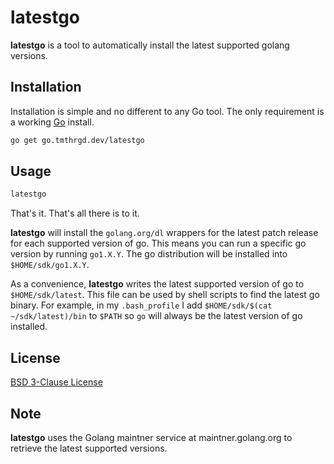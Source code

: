 # latestgo

**latestgo** is a tool to automatically install the latest supported golang
versions.

## Installation

Installation is simple and no different to any Go tool. The only requirement is
a working [Go](https://golang.org/) install.

```bash
go get go.tmthrgd.dev/latestgo
```

## Usage

```bash
latestgo
```

That's it. That's all there is to it.

**latestgo** will install the `golang.org/dl` wrappers for the latest patch
release for each supported version of go. This means you can run a specific go
version by running `go1.X.Y`. The go distribution will be installed into
`$HOME/sdk/go1.X.Y`.

As a convenience, **latestgo** writes the latest supported version of go to
`$HOME/sdk/latest`. This file can be used by shell scripts to find the latest
go binary. For example, in my `.bash_profile` I add
`$HOME/sdk/$(cat ~/sdk/latest)/bin` to `$PATH` so `go` will always be the
latest version of go installed.

## License

[BSD 3-Clause License](LICENSE)

## Note

**latestgo** uses the Golang maintner service at maintner.golang.org to
retrieve the latest supported versions.
